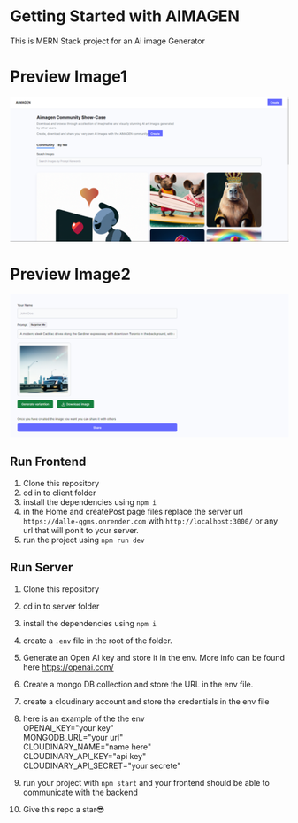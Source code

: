 # Getting Started with AIMAGEN
This is MERN Stack project for an Ai image Generator

# Preview Image1
![Image1](./client/src/assets/images/image1.png)

# Preview Image2
![Image1](./client/src/assets/images/image2.png)

## Run Frontend

1. Clone this repository
2. cd in to client folder
3. install the dependencies  using `npm i`
4. in the Home and createPost page files replace the server url `https://dalle-qgms.onrender.com` with `http://localhost:3000/` or any url that will ponit to your server.
5. run the project using  `npm run dev`


## Run Server

1. Clone this repository
2. cd in to server folder
3. install the dependencies  using `npm i`
4. create a `.env` file in the root of the folder.
5. Generate an Open AI key and store it in the env. More info can be found here https://openai.com/
6. Create a mongo DB collection and store the URL in the env file.
7. create a cloudinary account and store the credentials in the env file
8. here is an example of the the env  
OPENAI_KEY="your key"  
MONGODB_URL="your url"  
CLOUDINARY_NAME="name here"  
CLOUDINARY_API_KEY="api key"  
CLOUDINARY_API_SECRET="your secrete"  

9. run your project with `npm start` and your frontend should be able to communicate with the backend

10. Give this repo a star😎